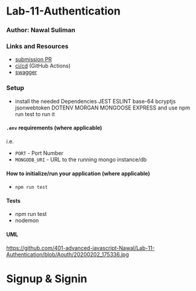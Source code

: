 # Lab-11-Authentication

### Author: Nawal Suliman 

### Links and Resources
- [submission PR](https://github.com/401-advanced-javascript-Nawal/Lab-11-Authentication/pull/1)
- [ci/cd](https://github.com/401-advanced-javascript-Nawal/Lab-11-Authentication/actions) (GitHub Actions)
- [swagger](https://inspector.swagger.io/builder)

### Setup
- install the needed Dependencies JEST ESLINT base-64 bcryptjs jsonwebtoken DOTENV MORGAN MONGOOSE EXPRESS  and use npm run test to run it 

#### `.env` requirements (where applicable)
i.e.
- `PORT` - Port Number
- `MONGODB_URI` - URL to the running mongo instance/db

#### How to initialize/run your application (where applicable)
- `npm run test`

#### Tests
- npm run test
- nodemon  

#### UML
https://github.com/401-advanced-javascript-Nawal/Lab-11-Authentication/blob/Aouth/20200202_175336.jpg

# Signup & Signin 
